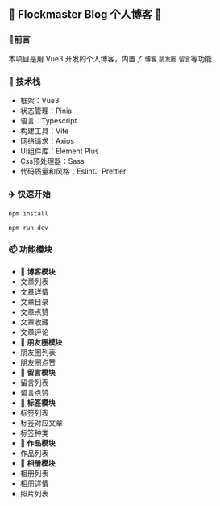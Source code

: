 ## :rocket:  Flockmaster Blog 个人博客   :rocket:

### :pencil:  ​前言

本项目是用 Vue3 开发的个人博客，内置了 `博客` `朋友圈` `留言`等功能

### :hammer:  技术栈​

- 框架：Vue3
- 状态管理：Pinia
- 语言：Typescript
- 构建工具：Vite
- 网络请求：Axios
- UI组件库：Element Plus
- Css预处理器：Sass
- 代码质量和风格：Eslint、Prettier

### :airplane:  快速开始 ​

```shell
npm install
```

```shell
npm run dev
```

### :mailbox:  ​功能模块

-  :page_facing_up:  **博客模块**
  - 文章列表
  - 文章详情
  - 文章目录
  - 文章点赞
  - 文章收藏
  - 文章评论
-  :page_facing_up:  **朋友圈模块**
  - 朋友圈列表
  - 朋友圈点赞
-  :page_facing_up:  **留言模块**
  - 留言列表
  - 留言点赞
-  :page_facing_up:  **标签模块**
  - 标签列表
  - 标签对应文章
  - 标签种类
-  :page_facing_up:  **作品模块**
  - 作品列表
-  :page_facing_up:  **相册模块**
  - 相册列表
  - 相册详情
  - 照片列表

